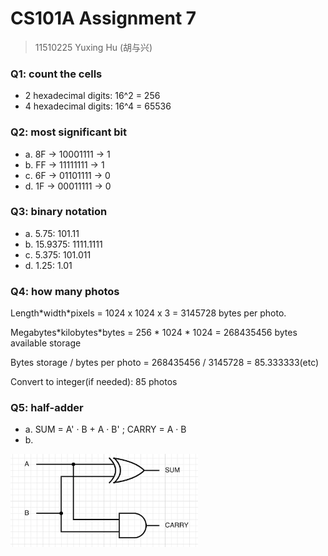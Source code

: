 # CS101A Assignment 7

> 11510225 Yuxing Hu (胡与兴)

### Q1: count the cells

* 2 hexadecimal digits: 16^2 = 256
* 4 hexadecimal digits: 16^4 = 65536

### Q2: most significant bit 

* a. 8F -> 10001111 -> 1
* b. FF -> 11111111 -> 1
* c. 6F -> 01101111 -> 0
* d. 1F -> 00011111 -> 0

### Q3: binary notation

* a. 5.75: 101.11
* b. 15.9375: 1111.1111
* c. 5.375: 101.011
* d. 1.25: 1.01

### Q4: how many photos

Length\*width\*pixels = 1024 x 1024 x 3 = 3145728 bytes per photo. 

Megabytes\*kilobytes\*bytes = 256 * 1024 * 1024 = 268435456 bytes available storage 

Bytes storage / bytes per photo = 268435456 / 3145728 = 85.333333(etc) 

Convert to integer(if needed): 85 photos

### Q5: half-adder

* a. SUM = A' · B + A · B' ; CARRY = A · B
* b.

<img src="5.png" alt="drawing" style="width:300px;"/>